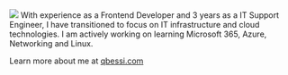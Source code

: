 <img src="https://qbessi.com/_astro/devops.Bt_in2KF_Z2wmS1N.webp" />
With experience as a Frontend Developer and 3 years as a IT Support Engineer, I have transitioned to focus on IT infrastructure and cloud technologies. I am actively working on learning Microsoft 365, Azure, Networking and Linux.

Learn more about me at [qbessi.com](http://qbessi.com)
